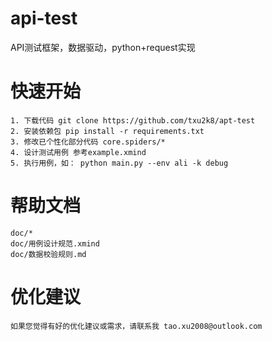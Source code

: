 # api-test
API测试框架，数据驱动，python+request实现

# 快速开始
    1. 下载代码 git clone https://github.com/txu2k8/apt-test
    2. 安装依赖包 pip install -r requirements.txt
    3. 修改已个性化部分代码 core.spiders/*
    4. 设计测试用例 参考example.xmind
    5. 执行用例，如： python main.py --env ali -k debug

# 帮助文档
    doc/*
    doc/用例设计规范.xmind
    doc/数据校验规则.md

# 优化建议
    如果您觉得有好的优化建议或需求，请联系我 tao.xu2008@outlook.com

